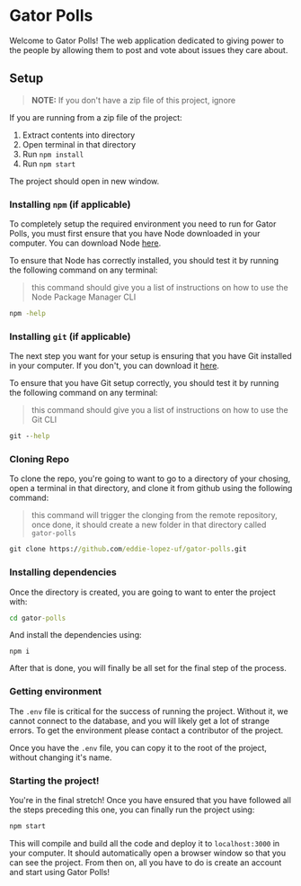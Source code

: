 # Gator Polls

Welcome to Gator Polls! The web application dedicated to giving power to the people by allowing them to post and vote about issues they care about.

## Setup

> **NOTE:** If you don't have a zip file of this project, ignore

If you are running from a zip file of the project:

1. Extract contents into directory
2. Open terminal in that directory
3. Run `npm install`
4. Run `npm start`

The project should open in new window.

### Installing `npm` (if applicable)

To completely setup the required environment you need to run for Gator Polls, you must first ensure that you have Node downloaded in your computer. You can download Node [here](https://nodejs.org/en/download/).

To ensure that Node has correctly installed, you should test it by running the following command on any terminal:

> this command should give you a list of instructions on how to use the Node Package Manager CLI
```cmd
npm -help
```

### Installing `git` (if applicable)

The next step you want for your setup is ensuring that you have Git installed in your computer. If you don't, you can download it [here](https://git-scm.com/download/win). 

To ensure that you have Git setup correctly, you should test it by running the following command on any terminal:

> this command should give you a list of instructions on how to use the Git CLI
```cmd
git --help
```

### Cloning Repo

To clone the repo, you're going to want to go to a directory of your chosing, open a terminal in that directory, and clone it from github using the following command:

> this command will trigger the clonging from the remote repository, once done, it should create a new folder in that directory called `gator-polls`
```cmd
git clone https://github.com/eddie-lopez-uf/gator-polls.git
```

### Installing dependencies

Once the directory is created, you are going to want to enter the project with:

```cmd
cd gator-polls
```

And install the dependencies using:

```cmd:
npm i
```

After that is done, you will finally be all set for the final step of the process.

### Getting environment

The `.env` file is critical for the success of running the project. Without it, we cannot connect to the database, and you will likely get a lot of strange errors. To get the environment please contact a contributor of the project.

Once you have the `.env` file, you can copy it to the root of the project, without changing it's name.

### Starting the project!

You're in the final stretch! Once you have ensured that you have followed all the steps preceding this one, you can finally run the project using:

```cmd
npm start
```

This will compile and build all the code and deploy it to `localhost:3000` in your computer. It should automatically open a browser window so that you can see the project. From then on, all you have to do is create an account and start using Gator Polls!
